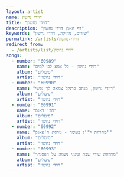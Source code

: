 ```yaml
---
layout: artist
name: דוידי נחשון
title: "דוידי נחשון"
description: "דף האמן דוידי נחשון"
keywords: "שירים, מוזיקה, דוידי נחשון"
permalink: /artists/דוידי-נחשון
redirect_from:
  - /artists/list/דוידי נחשון
songs:
  - number: "60989"
    name: "דוידי נחשון - כל צמא לכו למים"
    album: "סינגלים"
    artist: "דוידי נחשון"
  - number: "60990"
    name: "דוידי נחשון, מנחם פרנקל צמאה לך נפשי"
    album: "סינגלים"
    artist: "דוידי נחשון"
  - number: "60991"
    name: "חב''דאנס"
    album: "סינגלים"
    artist: "דוידי נחשון"
  - number: "60992"
    name: "מחרוזת ל''ג בעומר - גירסת ה'פאנק'"
    album: "סינגלים"
    artist: "דוידי נחשון"
  - number: "60993"
    name: "מחרוזת שירי שבת וניגוני נשמה על הפסנתר"
    album: "סינגלים"
    artist: "דוידי נחשון"
---
```

